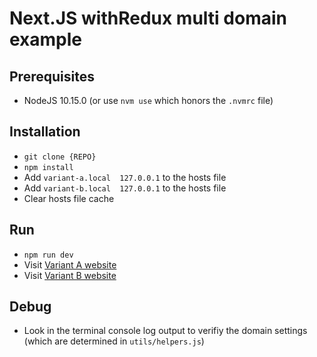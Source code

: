 # Next.JS withRedux multi domain example

## Prerequisites
- NodeJS 10.15.0 (or use `nvm use` which honors the `.nvmrc` file)

## Installation
- `git clone {REPO}`
- `npm install`
- Add `variant-a.local  127.0.0.1` to the hosts file
- Add `variant-b.local  127.0.0.1` to the hosts file
- Clear hosts file cache

## Run
- `npm run dev`
- Visit [Variant A website](http://variant-a.dev:3000)
- Visit [Variant B website](http://variant-b.dev:3000)

## Debug
- Look in the terminal console log output to verifiy the domain settings (which are determined in `utils/helpers.js`)